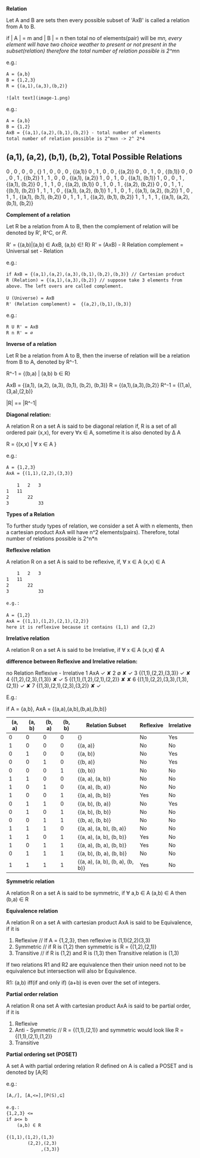 **Relation**

Let A and B are sets then every possible subset of 'AxB' is called a relation from A to B.

if | A | = m and | B | = n then total no of elements(pair) will be m*n, every element will have two choice weather to present or not present in the subset(relation) therefore the total number of relation possible is 2^m*n

e.g.:

    A = {a,b}
    B = {1,2,3}
    R = {(a,1),(a,3),(b,2)}

    ![alt text](image-1.png)

e.g.:

    A = {a,b}
    B = {1,2}
    AxB = {(a,1),(a,2),(b,1),(b,2)} - total number of elements
    total number of relation possible is 2^mxn -> 2^ 2*4

(a,1), (a,2), (b,1), (b,2), Total Possible Relations
----------------------------------------------------
0      , 0      , 0      , 0      , {}
1      , 0      , 0      , 0      , {(a,1)}
0      , 1      , 0      , 0      , {(a,2)}
0      , 0      , 1      , 0      , {(b,1)}
0      , 0      , 0      , 1      , {(b,2)}
1      , 1      , 0      , 0      , {(a,1), (a,2)}
1      , 0      , 1      , 0      , {(a,1), (b,1)}
1      , 0      , 0      , 1      , {(a,1), (b,2)}
0      , 1      , 1      , 0      , {(a,2), (b,1)}
0      , 1      , 0      , 1      , {(a,2), (b,2)}
0      , 0      , 1      , 1      , {(b,1), (b,2)}
1      , 1      , 1      , 0      , {(a,1), (a,2), (b,1)}
1      , 1      , 0      , 1      , {(a,1), (a,2), (b,2)}
1      , 0      , 1      , 1      , {(a,1), (b,1), (b,2)}
0      , 1      , 1      , 1      , {(a,2), (b,1), (b,2)}
1      , 1      , 1      , 1      , {(a,1), (a,2), (b,1), (b,2)}


**Complement of a relation**

Let R be a relation from A to B, then the complement of relation will be denoted by R', R^C, or 𝑅.

R' = {(a,b)|(a,b) ∈ AxB, (a,b) ∈! R}
R' = (AxB) - R
Relation complement = Universal set - Relation

e.g.:

    if AxB = {(a,1),(a,2),(a,3),(b,1),(b,2),(b,3)} // Cartesian product
    R (Relation) = {(a,1),(a,3),(b,2)} // suppose take 3 elements from above. The left overs are called complement.

    U (Universe) = AxB  
    R' (Relation complement) =  {(a,2),(b,1),(b,3)}

e.g.:

    R U R' = AxB
    R n R' = ∅

**Inverse of a relation**

Let R be a relation from A to B, then the inverse of relation  will be a relation from B to A, denoted by R^-1.

R^-1 = {(b,a) | (a,b) b ∈ R}

AxB = {(a,1), (a,2), (a,3), (b,1), (b,2), (b,3)}
R = {(a,1),(a,3),(b,2)}
R^-1 = {(1,a),(3,a),(2,b)}

|R| == |R^-1|

**Diagonal relation:**

A relation R on a set A is said to be diagonal relation if, R is a set of all ordered pair (x,x), for every ∀x ∈ A, sometime it is also denoted by 
Δ 
 A

R = {(x,x) | ∀ x ∈ A }

e.g.:

    A = {1,2,3}
    AxA = {(1,1),(2,2),(3,3)}

        1   2   3
    1   11
    2       22
    3           33


**Types of a Relation**

To further study types of relation, we consider a set A with n elements, then  a cartesian product AxA will have n^2 elements(pairs).
Therefore, total number of relations possible is 2^n*n

**Reflexive relation**

A relation R on a set A is said to be reflexive, 
if, ∀ x ∈ A
    (x,x) ∈ A

        1   2   3
    1   11
    2       22
    3           33

    e.g.:

    A = {1,2}
    AxA = {(1,1),(1,2),(2,1),(2,2)}
    here it is reflexive because it contains (1,1) and (2,2)

**Irrelative relation**

A relation R on a set A is said to be Irrelative,
if ∀ x ∈ A
    (x,x) ∉ A

**difference between Reflexive and Irrelative relation:**

no  Relation                        Reflexive   -   Irrelative
1   AxA                                 ✓              ✘
2   ∅                                   ✘              ✓ 
3   {(1,1),(2,2),(3,3)}                 ✓              ✘
4   {(1,2),(2,3),(1,3)}                 ✘              ✓
5   {(1,1),(1,2),(2,1),(2,2)}           ✘              ✘
6   {(1,1),(2,2),(3,3),(1,3),(2,1)}     ✓              ✘
7   {(1,3),(2,1),(2,3),(3,2)}           ✘              ✓


E.g.:

if A = {a,b}, AxA = {(a,a),(a,b),(b,a),(b,b)}

| (a, a) | (a, b) | (b, a) | (b, b) | Relation Subset                     | Reflexive | Irrelative |
|--------|--------|--------|--------|-------------------------------------|-----------|-------------|
|   0    |   0    |   0    |   0    | {}                                  | No        | Yes         |
|   1    |   0    |   0    |   0    | {(a, a)}                            | No        | No          |
|   0    |   1    |   0    |   0    | {(a, b)}                            | No        | Yes         |
|   0    |   0    |   1    |   0    | {(b, a)}                            | No        | Yes         |
|   0    |   0    |   0    |   1    | {(b, b)}                            | No        | No          |
|   1    |   1    |   0    |   0    | {(a, a), (a, b)}                    | No        | No          |
|   1    |   0    |   1    |   0    | {(a, a), (b, a)}                    | No        | No          |
|   1    |   0    |   0    |   1    | {(a, a), (b, b)}                    | Yes       | No          |
|   0    |   1    |   1    |   0    | {(a, b), (b, a)}                    | No        | Yes         |
|   0    |   1    |   0    |   1    | {(a, b), (b, b)}                    | No        | No          |
|   0    |   0    |   1    |   1    | {(b, a), (b, b)}                    | No        | No          |
|   1    |   1    |   1    |   0    | {(a, a), (a, b), (b, a)}            | No        | No          |
|   1    |   1    |   0    |   1    | {(a, a), (a, b), (b, b)}            | Yes       | No          |
|   1    |   0    |   1    |   1    | {(a, a), (b, a), (b, b)}            | Yes       | No          |
|   0    |   1    |   1    |   1    | {(a, b), (b, a), (b, b)}            | No        | No          |
|   1    |   1    |   1    |   1    | {(a, a), (a, b), (b, a), (b, b)}    | Yes       | No          |


**Symmetric relation**

A relation R on a set A is said to be symmetric,
if  ∀ a,b ∈ A
    (a,b) ∈ A
then (b,a) ∈ R

**Equivalence relation**

A relation R on a set A with cartesian product AxA is said to be Equivalence, if it is

1. Reflexive // If A = {1,2,3}, then reflexive is (1,1)(2,2)(3,3)
2. Symmetric // if R is (1,2) then symmetric is R = {(1,2),(2,1)}
3. Transitive // if R is (1,2) and R is (1,3) then Transitive relation is (1,3)

If two relations R1 and R2 are equivalence then their union need not to be equivalence but intersection will also br Equivalence.

R1: (a,b) iff(if and only if) (a+b) is even over the set of integers.

**Partial order relation**

A relation R ona set A with cartesian product AxA is said to be partial order, if it is

1. Reflexive 
2. Anti - Symmetric // R = {(1,1),(2,1)} and symmetric would look like R = {(1,1),(2,1),(1,2)}
3. Transitive

**Partial ordering set (POSET)**

A set A with partial ordering relation R defined on A is called a POSET and is denoted by [A;R]

e.g.:

    [A,/], [A,<=],[P(S),⊆]

    e.g.:
    {1,2,3} <=
    if a<= b
        (a,b) ∈ R

    {(1,1),(1,2),(1,3)
            (2,2),(2,3)
                 ,(3,3)}